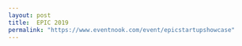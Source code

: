 ```yaml
---
layout: post
title:  EPIC 2019
permalink: "https://www.eventnook.com/event/epicstartupshowcase"
---
```

